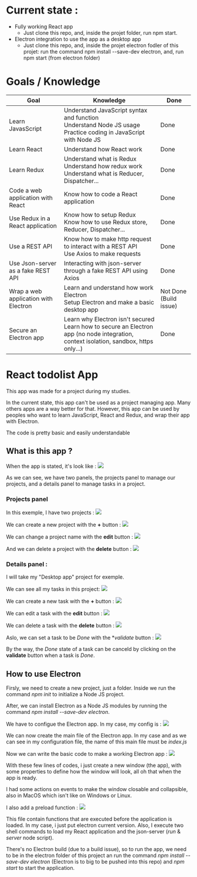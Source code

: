 # Current state :
- Fully working React app
  - Just clone this repo, and, inside the projet folder, run npm start.
- Electron integration to use the app as a desktop app
  - Just clone this repo, and, inside the projet electron fodler of this projet: 
    run the command npm install --save-dev electron, and,
    run npm start (from electron folder)

# Goals / Knowledge
| Goal | Knowledge | Done |
|---|---|---|
|Learn JavasScript|Understand JavaScript syntax and function<br/>Understand Node JS usage<br/>Practice coding in JavaScript with Node JS|Done|
|Learn React|Understand how React work|Done|
|Learn Redux|Understand what is Redux<br/>Understand how redux work<br/>Understand what is Reducer, Dispatcher...|Done|
|Code a web application with React|Know how to code a React application|Done|
|Use Redux in a React application|Know how to setup Redux<br/>Know how to use Redux store, Reducer, Dispatcher...|Done|
|Use a REST API|Know how to make http request to interact with a REST API<br/>Use Axios to make requests|Done|
|Use Json-server as a fake REST API|Interacting with json-server through a fake REST API using Axios|Done|
|Wrap a web application with Electron|Learn and understand how work Electron<br/>Setup Electron and make a basic desktop app|Not Done (Build issue)|
|Secure an Electron app|Learn why Electron isn't secured<br/>Learn how to secure an Electron app (no node integration, context isolation, sandbox, https only...)|Done|

# React todolist App

This app was made for a project during my studies.

In the current state, this app can't be used as a project managing app. Many others apps are a way better for that.
However, this app can be used by peoples who want to learn JavaScript, React and Redux, and wrap their app with Electron.

The code is pretty basic and easily understandable

## What is this app ?

When the app is stated, it's look like :
<img src="screens/default.png"/>

As we can see, we have two panels, the projects panel to manage our projects, and a details panel to manage tasks in a project.

### Projects panel
In this exemple, I have two projects :
<img src="screens/projects.png"/>

We can create a new project with the **+** button :
<img src="screens/create-project.png"/>

We can change a project name with the **edit** button :
<img src="screens/edit-project.png"/>

And we can delete a project with the **delete** button :
<img src="screens/delete-project.png"/>

### Details panel :
I will take my "Desktop app" project for exemple.

We can see all my tasks in this project:
<img src="screens/tasks.png"/>

We can create a new task with the **+** button :
<img src="screens/create-task.png"/>

We can edit a task with the **edit** button :
<img src="screens/edit-task.png"/>

We can delete a task with the **delete** button :
<img src="screens/delete-task.png"/>

Aslo, we can set a task to be *Done* with the **validate* button :
<img src="screens/done-task.png"/>

By the way, the *Done* state of a task can be canceld by clicking on the **validate** button when a task is *Done*.

## How to use Electron

Firsly, we need to create a new project, just a folder. Inside we run the command *npm init* to initialize a Node JS project.

After, we can install Electron as a Node JS modules by running the command *npm install --save-dev electron*.

We have to configue the Electron app. In my case, my config is :
<img src="screens/electron-config.png"/>

We can now create the main file of the Electron app. In my case and as we can see in my configuration file, the name of this main file must be *index.js*

Now we can write the basic code to make a working Electron app :
<img src="screens/electron-index.png"/>

With these few lines of codes, i just create a new window (the app), with some properties to define how the window will look, all oh that when the app is ready.

I had some actions on events to make the window closable and collapsible, also in MacOS which isn't like on Windows or Linux.

I also add a preload function :
<img src="screens/electron-preload.png"/>

This file contain functions that are executed before the application is loaded. In my case, i just put electron current version.
Also, I execute two shell commands to load my React application and the json-server (*run* & *server* node script).

There's no Electron build (due to a build issue), so to run the app, we need to be in the electron folder of this project an run the command *npm install --save-dev electron* (Electron is to big to be pushed into this repo) and *npm start* to start the application.
